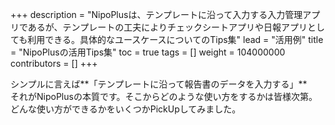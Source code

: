 +++
description = "NipoPlusは、テンプレートに沿って入力する入力管理アプリであるが、テンプレートの工夫によりチェックシートアプリや日報アプリとしても利用できる。具体的なユースケースについてのTips集"
lead = "活用例"
title = "NipoPlusの活用Tips集"
toc = true
tags = []
weight = 104000000
contributors = []
+++

シンプルに言えば**「テンプレートに沿って報告書のデータを入力する」**  
それがNipoPlusの本質です。そこからどのような使い方をするかは皆様次第。どんな使い方ができるかをいくつかPickUpしてみました。

